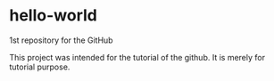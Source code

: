 # hello-world
1st repository for the GitHub

This project was intended for the tutorial of the github. It is merely for tutorial purpose.
